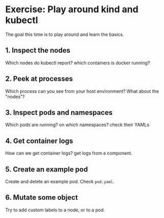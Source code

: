 # Exercise: Play around kind and kubectl

The goal this time is to play around and learn the basics.

## 1. Inspect the nodes

Which nodes do kubectl report? which containers is docker running?

## 2. Peek at processes

Which process can you see from your host environment? What about the "nodes"?

## 3. Inspect pods and namespaces

Which pods are running? on which namespaces? check their YAMLs

## 4. Get container logs

How can we get container logs? get logs from a component.

## 5. Create an example pod

Create and delete an example pod. Check `pod.yaml`.

## 6. Mutate some object

Try to add custom labels to a node, or to a pod.
